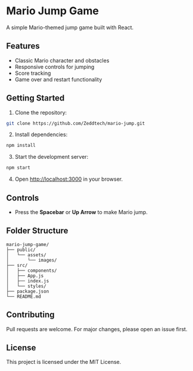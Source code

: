 # Mario Jump Game

A simple Mario-themed jump game built with React.

## Features

- Classic Mario character and obstacles
- Responsive controls for jumping
- Score tracking
- Game over and restart functionality

## Getting Started

1. Clone the repository:
  ```bash
  git clone https://github.com/Zeddtech/mario-jump.git
  ```
2. Install dependencies:
  ```bash
  npm install
  ```
3. Start the development server:
  ```bash
  npm start
  ```
4. Open [http://localhost:3000](http://localhost:3000) in your browser.

## Controls

- Press the **Spacebar** or **Up Arrow** to make Mario jump.

## Folder Structure

```
mario-jump-game/
├── public/
│   └── assets/
│       └── images/
├── src/
│   ├── components/
│   ├── App.js
│   ├── index.js
│   └── styles/
├── package.json
└── README.md
```

## Contributing

Pull requests are welcome. For major changes, please open an issue first.

## License

This project is licensed under the MIT License.